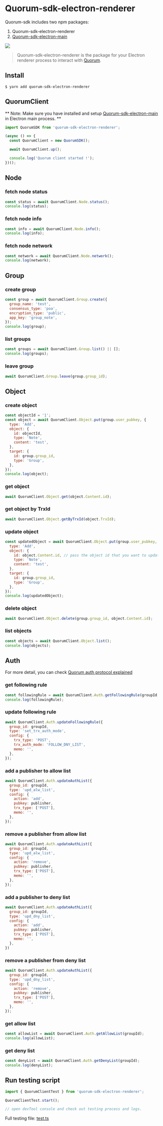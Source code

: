 # Quorum-sdk-electron-renderer

Quorum-sdk includes two npm packages:

1. Quorum-sdk-electron-renderer
2. [Quorum-sdk-electron-main](https://github.com/rumsystem/quorum-sdk-electron-main)

![](https://user-images.githubusercontent.com/8716838/155666831-5bdfdaa7-e652-4a7b-ae29-2befa34f0e7c.png)

> Quorum-sdk-electron-renderer is the package for your Electron renderer process to interact with [Quorum](https://github.com/rumsystem/quorum).

## Install

```
$ yarn add quorum-sdk-electron-renderer
```

## QuorumClient

** Note: Make sure you have installed and setup [Quorum-sdk-electron-main](https://github.com/rumsystem/quorum-sdk-electron-main) in Electron main process. **

```js
import QuorumSDK from 'quorum-sdk-electron-renderer';

(async () => {
  const QuorumClient = new QuorumSDK();

  await QuorumClient.up();

  console.log('Quorum client started !');
})();
```

## Node

### fetch node status

```js
const status = await QuorumClient.Node.status();
console.log(status);
```

### fetch node info

```js
const info = await QuorumClient.Node.info();
console.log(info);
```

### fetch node network

```js
const network = await QuorumClient.Node.network();
console.log(network);
```

## Group

### create group

```js
const group = await QuorumClient.Group.create({
  group_name: 'test',
  consensus_type: 'poa',
  encryption_type: 'public',
  app_key: 'group_note',
});
console.log(group);
```

### list groups

```js
const groups = await QuorumClient.Group.list() || [];
console.log(groups);
```

### leave group

```js
await QuorumClient.Group.leave(group.group_id);
```


## Object

### create object

```js
const objectId = '1';
const object = await QuorumClient.Object.put(group.user_pubkey, {
  type: 'Add',
  object: {
    id: objectId,
    type: 'Note',
    content: 'test',
  },
  target: {
    id: group.group_id,
    type: 'Group',
  },
});
console.log(object);
```

### get object

```js
await QuorumClient.Object.get(object.Content.id);
```

### get object by TrxId

```js
await QuorumClient.Object.getByTrxId(object.TrxId);
```

### update object

```js
const updatedObject = await QuorumClient.Object.put(group.user_pubkey, {
  type: 'Add',
  object: {
    id: object.Content.id, // pass the object id that you want to update
    type: 'Note',
    content: 'test',
  },
  target: {
    id: group.group_id,
    type: 'Group',
  },
});
console.log(updatedObject);
```

### delete object

```js
await QuorumClient.Object.delete(group.group_id, object.Content.id);
```

### list objects

```js
const objects = await QuorumClient.Object.list();
console.log(objects);
```

## Auth

For more detail, you can check [Quorum auth protocol explained](https://github.com/rumsystem/quorum/blob/main/Tutorial.md#test-chainconfig)

### get following rule
```js
const followingRule = await QuorumClient.Auth.getFollowingRule(groupId, 'POST');
console.log(followingRule);
```

### update following rule
```js
await QuorumClient.Auth.updateFollowingRule({
  group_id: groupId,
  type: 'set_trx_auth_mode',
  config: {
    trx_type: 'POST',
    trx_auth_mode: 'FOLLOW_DNY_LIST',
    memo: '',
  },
});
```

### add a publisher to allow list
```js
await QuorumClient.Auth.updateAuthList({
  group_id: groupId,
  type: 'upd_alw_list',
  config: {
    action: 'add',
    pubkey: publisher,
    trx_type: ['POST'],
    memo: '',
  },
});
```

### remove a publisher from allow list
```js
await QuorumClient.Auth.updateAuthList({
  group_id: groupId,
  type: 'upd_alw_list',
  config: {
    action: 'remove',
    pubkey: publisher,
    trx_type: ['POST'],
    memo: '',
  },
});
```

### add a publisher to deny list
```js
await QuorumClient.Auth.updateAuthList({
  group_id: groupId,
  type: 'upd_dny_list',
  config: {
    action: 'add',
    pubkey: publisher,
    trx_type: ['POST'],
    memo: '',
  },
})
```

### remove a publisher from deny list
```js
await QuorumClient.Auth.updateAuthList({
  group_id: groupId,
  type: 'upd_dny_list',
  config: {
    action: 'remove',
    pubkey: publisher,
    trx_type: ['POST'],
    memo: '',
  },
});
```

### get allow list
```js
const allowList = await QuorumClient.Auth.getAllowList(groupId);
console.log(allowList);
```

### get deny list
```js
const denyList = await QuorumClient.Auth.getDenyList(groupId);
console.log(denyList);
```

## Run testing script

```js
import { QuorumClientTest } from 'quorum-sdk-electron-renderer';

QuorumClientTest.start();

// open devTool console and check out testing process and logs.
```

Full testing file: [test.ts](./src/test.ts)